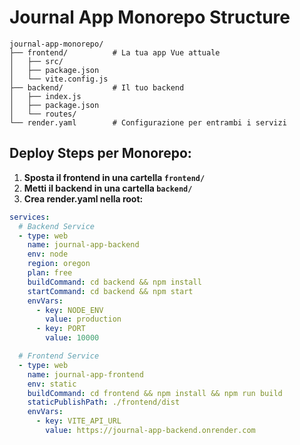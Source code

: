 # Journal App Monorepo Structure

```
journal-app-monorepo/
├── frontend/          # La tua app Vue attuale
│   ├── src/
│   ├── package.json
│   └── vite.config.js
├── backend/           # Il tuo backend
│   ├── index.js
│   ├── package.json
│   └── routes/
└── render.yaml        # Configurazione per entrambi i servizi
```

## Deploy Steps per Monorepo:

1. **Sposta il frontend in una cartella `frontend/`**
2. **Metti il backend in una cartella `backend/`**
3. **Crea render.yaml nella root:**

```yaml
services:
  # Backend Service
  - type: web
    name: journal-app-backend
    env: node
    region: oregon
    plan: free
    buildCommand: cd backend && npm install
    startCommand: cd backend && npm start
    envVars:
      - key: NODE_ENV
        value: production
      - key: PORT
        value: 10000

  # Frontend Service
  - type: web
    name: journal-app-frontend
    env: static
    buildCommand: cd frontend && npm install && npm run build
    staticPublishPath: ./frontend/dist
    envVars:
      - key: VITE_API_URL
        value: https://journal-app-backend.onrender.com
```
